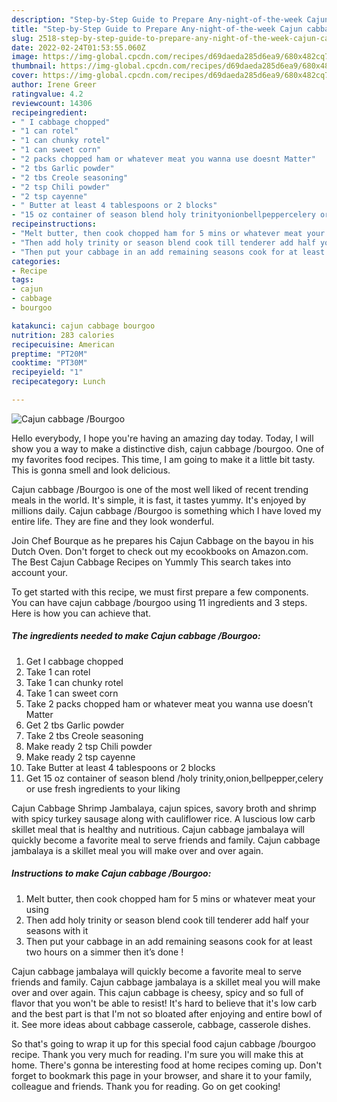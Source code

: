 ```yaml
---
description: "Step-by-Step Guide to Prepare Any-night-of-the-week Cajun cabbage /Bourgoo"
title: "Step-by-Step Guide to Prepare Any-night-of-the-week Cajun cabbage /Bourgoo"
slug: 2518-step-by-step-guide-to-prepare-any-night-of-the-week-cajun-cabbage-bourgoo
date: 2022-02-24T01:53:55.060Z
image: https://img-global.cpcdn.com/recipes/d69daeda285d6ea9/680x482cq70/cajun-cabbage-bourgoo-recipe-main-photo.jpg
thumbnail: https://img-global.cpcdn.com/recipes/d69daeda285d6ea9/680x482cq70/cajun-cabbage-bourgoo-recipe-main-photo.jpg
cover: https://img-global.cpcdn.com/recipes/d69daeda285d6ea9/680x482cq70/cajun-cabbage-bourgoo-recipe-main-photo.jpg
author: Irene Greer
ratingvalue: 4.2
reviewcount: 14306
recipeingredient:
- " I cabbage chopped"
- "1 can rotel"
- "1 can chunky rotel"
- "1 can sweet corn"
- "2 packs chopped ham or whatever meat you wanna use doesnt Matter"
- "2 tbs Garlic powder"
- "2 tbs Creole seasoning"
- "2 tsp Chili powder"
- "2 tsp cayenne"
- " Butter at least 4 tablespoons or 2 blocks"
- "15 oz container of season blend holy trinityonionbellpeppercelery or use fresh ingredients to your liking"
recipeinstructions:
- "Melt butter, then cook chopped ham for 5 mins or whatever meat your using"
- "Then add holy trinity or season blend cook till tenderer add half your seasons with it"
- "Then put your cabbage in an add remaining seasons cook for at least two hours on a simmer then it’s done !"
categories:
- Recipe
tags:
- cajun
- cabbage
- bourgoo

katakunci: cajun cabbage bourgoo 
nutrition: 283 calories
recipecuisine: American
preptime: "PT20M"
cooktime: "PT30M"
recipeyield: "1"
recipecategory: Lunch

---
```



![Cajun cabbage /Bourgoo](https://img-global.cpcdn.com/recipes/d69daeda285d6ea9/680x482cq70/cajun-cabbage-bourgoo-recipe-main-photo.jpg)

Hello everybody, I hope you're having an amazing day today. Today, I will show you a way to make a distinctive dish, cajun cabbage /bourgoo. One of my favorites food recipes. This time, I am going to make it a little bit tasty. This is gonna smell and look delicious.

Cajun cabbage /Bourgoo is one of the most well liked of recent trending meals in the world. It's simple, it is fast, it tastes yummy. It's enjoyed by millions daily. Cajun cabbage /Bourgoo is something which I have loved my entire life. They are fine and they look wonderful.

Join Chef Bourque as he prepares his Cajun Cabbage on the bayou in his Dutch Oven. Don't forget to check out my ecookbooks on Amazon.com. The Best Cajun Cabbage Recipes on Yummly This search takes into account your.


To get started with this recipe, we must first prepare a few components. You can have cajun cabbage /bourgoo using 11 ingredients and 3 steps. Here is how you can achieve that.

<!--inarticleads1-->

##### The ingredients needed to make Cajun cabbage /Bourgoo:

1. Get  I cabbage chopped
1. Take 1 can rotel
1. Take 1 can chunky rotel
1. Take 1 can sweet corn
1. Take 2 packs chopped ham or whatever meat you wanna use doesn’t Matter
1. Get 2 tbs Garlic powder
1. Take 2 tbs Creole seasoning
1. Make ready 2 tsp Chili powder
1. Make ready 2 tsp cayenne
1. Take  Butter at least 4 tablespoons or 2 blocks
1. Get 15 oz container of season blend /holy trinity,onion,bellpepper,celery or use fresh ingredients to your liking


Cajun Cabbage Shrimp Jambalaya, cajun spices, savory broth and shrimp with spicy turkey sausage along with cauliflower rice. A luscious low carb skillet meal that is healthy and nutritious. Cajun cabbage jambalaya will quickly become a favorite meal to serve friends and family. Cajun cabbage jambalaya is a skillet meal you will make over and over again. 

<!--inarticleads2-->

##### Instructions to make Cajun cabbage /Bourgoo:

1. Melt butter, then cook chopped ham for 5 mins or whatever meat your using
1. Then add holy trinity or season blend cook till tenderer add half your seasons with it
1. Then put your cabbage in an add remaining seasons cook for at least two hours on a simmer then it’s done !


Cajun cabbage jambalaya will quickly become a favorite meal to serve friends and family. Cajun cabbage jambalaya is a skillet meal you will make over and over again. This cajun cabbage is cheesy, spicy and so full of flavor that you won't be able to resist! It's hard to believe that it's low carb and the best part is that I'm not so bloated after enjoying and entire bowl of it. See more ideas about cabbage casserole, cabbage, casserole dishes. 

So that's going to wrap it up for this special food cajun cabbage /bourgoo recipe. Thank you very much for reading. I'm sure you will make this at home. There's gonna be interesting food at home recipes coming up. Don't forget to bookmark this page in your browser, and share it to your family, colleague and friends. Thank you for reading. Go on get cooking!
